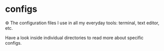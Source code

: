 # configs
⚙ The configuration files I use in all my everyday tools: terminal, text editor, etc.

Have a look inside individual directories to read more about specific configs.
